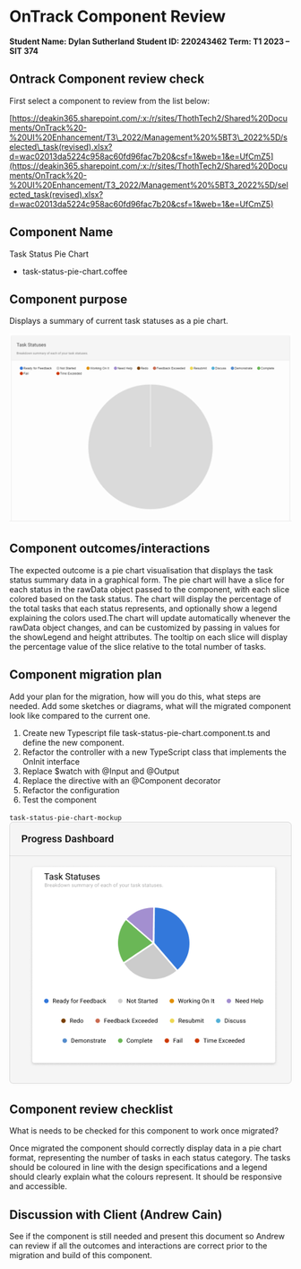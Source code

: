 # OnTrack Component Review

**Student Name: Dylan Sutherland**
**Student ID: 220243462**
**Term: T1 2023 – SIT 374**

## Ontrack Component review check

First select a component to review from the list below:

[https://deakin365.sharepoint.com/:x:/r/sites/ThothTech2/Shared%20Documents/OnTrack%20-%20UI%20Enhancement/T3\_2022/Management%20%5BT3\_2022%5D/selected\_task(revised).xlsx?d=wac02013da5224c958ac60fd96fac7b20&csf=1&web=1&e=UfCmZ5](https://deakin365.sharepoint.com/:x:/r/sites/ThothTech2/Shared%20Documents/OnTrack%20-%20UI%20Enhancement/T3_2022/Management%20%5BT3_2022%5D/selected_task(revised).xlsx?d=wac02013da5224c958ac60fd96fac7b20&csf=1&web=1&e=UfCmZ5)

## Component Name

Task Status Pie Chart

- task-status-pie-chart.coffee

## Component purpose

Displays a summary of current task statuses as a pie chart.

![task-status-pie-chart](Resources/task-status-pie-chart.png)

## Component outcomes/interactions

The expected outcome is a pie chart visualisation that displays the task status summary data in a graphical form. The pie chart will have a slice for each status in the rawData object passed to the component, with each slice colored based on the task status. The chart will display the percentage of the total tasks that each status represents, and optionally show a legend explaining the colors used.The chart will update automatically whenever the rawData object changes, and can be customized by passing in values for the showLegend and height attributes. The tooltip on each slice will display the percentage value of the slice relative to the total number of tasks.

## Component migration plan

Add your plan for the migration, how will you do this, what steps are needed. Add some sketches or diagrams, what will the migrated component look like compared to the current one.

1. Create new Typescript file task-status-pie-chart.component.ts and define the new component.
2. Refactor the controller with a new TypeScript class that implements the OnInit interface
3. Replace $watch with @Input and @Output
4. Replace the directive with an @Component decorator
5. Refactor the configuration
6. Test the component

`task-status-pie-chart-mockup`
![task-status-pie-chart-mockup](Resources/task-status-pie-chart-mockup.png)

## Component review checklist

What is needs to be checked for this component to work once migrated?

Once migrated the component should correctly display data in a pie chart format, representing the number of tasks in each status category. The tasks should be coloured in line with the design specifications and a legend should clearly explain what the colours represent. It should be responsive and accessible.

## Discussion with Client (Andrew Cain)

See if the component is still needed and present this document so Andrew can review if all the outcomes and interactions are correct prior to the migration and build of this component.
